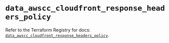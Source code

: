 # `data_awscc_cloudfront_response_headers_policy`

Refer to the Terraform Registry for docs: [`data_awscc_cloudfront_response_headers_policy`](https://registry.terraform.io/providers/hashicorp/awscc/0.70.0/docs/data-sources/cloudfront_response_headers_policy).

